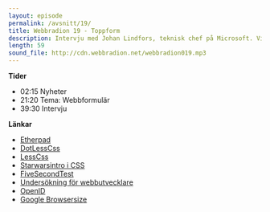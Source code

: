 ```yaml
---
layout: episode
permalink: /avsnitt/19/
title: Webbradion 19 - Toppform
description: Intervju med Johan Lindfors, teknisk chef på Microsoft. Vi pratar även webbformulär, Etherpad och undersökningar.
length: 59
sound_file: http://cdn.webbradion.net/webbradion019.mp3
---
```


**Tider**

* 02:15 Nyheter
* 21:20 Tema: Webbformulär
* 39:30 Intervju

**Länkar**

* [Etherpad](http://etherpad.com/)
* [DotLessCss](http://www.dotlesscss.com/)
* [LessCss](http://lesscss.org/)
* [Starwarsintro i CSS](http://ajaxian.com/archives/star-wars-html-and-css-a-new-hope)
* [FiveSecondTest](http://fivesecondtest.com/)
* [Undersökning för webbutvecklare](http://www.alistapart.com/articles/survey2009/)
* [OpenID](http://openid.net/)
* [Google Browsersize](http://browsersize.googlelabs.com/)

